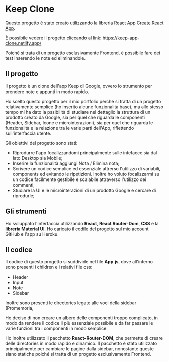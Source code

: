 # Keep Clone

Questo progetto è stato creato utilizzando la libreria React App [Create React App](https://github.com/facebook/create-react-app).

È possibile vedere il progetto cliccando al link: https://keep-app-clone.netlify.app/

Poiché si trata di un progetto esclusivamente Frontend, è possibile fare dei test inserendo le note ed eliminandole.

## Il progetto

Il progetto è un clone dell'app Keep di Google, ovvero lo strumento per prendere note e appunti in modo rapido.

Ho scelto questo progetto per il mio portfolio perché si tratta di un progetto relativamente semplice (ho inserito alcune funzionalità base), ma allo stesso tempo mi ha dato la pssibilità di studiare nel dettaglio la struttura di un prodotto creato da Google, sia per quel che riguarda le componenti (Header, Sidebar, Icone e microinterazioni), sia per quel che riguarda le funzionalità e la relazione tra le varie parti dell'App, riflettendo sull'interfaccia utente.

Gli obiettivi del progetto sono stati:

- Riprodurre l'app focalizzandomi principalmente sulle intefacce sia dal lato Desktop sia Mobile;
- Inserire la funzionalità aggiungi Nota / Elimina nota;
- Scrivere un codice semplice ed essenziale attrerso l'utilizzo di variabili, components ed evitando le ripetizioni. Inoltre ho voluto focalizzarmi su un codice facilmente gestibile e scalabile attraverso l'utilizzo dei commenti;
- Studiare la UI e le microinterazioni di un prodotto Google e cercare di riprodurle;

## Gli strumenti

Ho sviluppato l'interfaccia utilizzando **React**, **React Router-Dom**, **CSS** e la **libreria Material UI**. Ho caricato il codile del progetto sul mio account GitHub e l'app su Heroku.

## Il codice

Il codice di questo progetto si suddivide nel file **App.js**, dove all'interno sono presenti i children e i relativi file css:

- Header
- Input
- Note
- Sidebar

Inoltre sono presenti le directories legate alle voci della sidebar (Promemoria,

Ho deciso di non creare un albero delle componenti troppo complicato, in modo da rendere il codice il più essenziale possibile e da far passare le varie funzioni tra i componenti in modo semplice.

Ho inoltre utilizzato il pacchetto **React-Router-DOM**, che permette di creare delle directories in modo rapido e dinamico. Il pacchetto è stato utilizzato principalmente per cambiare le pagine dalla sidebar, nonostante queste siano statiche poiché si tratta di un progetto esclusivamente Frontend.
